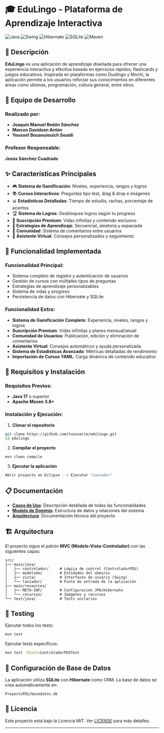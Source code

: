 # 🎓 EduLingo - Plataforma de Aprendizaje Interactiva

![Java](https://img.shields.io/badge/Java-17%2B-orange)
![Swing](https://img.shields.io/badge/GUI-Swing-blue)
![Hibernate](https://img.shields.io/badge/ORM-Hibernate-green)
![SQLite](https://img.shields.io/badge/DB-SQLite-lightblue)
![Maven](https://img.shields.io/badge/Build-Maven-red)

## 📖 Descripción

**EduLingo** es una aplicación de aprendizaje diseñada para ofrecer una experiencia interactiva y efectiva basada en ejercicios rápidos, flashcards y juegos educativos. Inspirada en plataformas como Duolingo y Mochi, la aplicación permite a los usuarios reforzar sus conocimientos en diferentes áreas como idiomas, programación, cultura general, entre otros.

## 👥 Equipo de Desarrollo

### Realizado por:
- **Joaquín Manuel Redón Sánchez**
- **Marcos Davidson Antón**  
- **Youssef Bouaouiouich Souidi**

### Profesor Responsable:
**Jesús Sánchez Cuadrado**

## ✨ Características Principales

- 🎮 **Sistema de Gamificación**: Niveles, experiencia, rangos y logros
- 📚 **Cursos Interactivos**: Preguntas tipo test, drag & drop e imágenes
- 📊 **Estadísticas Detalladas**: Tiempo de estudio, rachas, porcentaje de aciertos
- 🏆 **Sistema de Logros**: Desbloquea logros según tu progreso
- 👑 **Suscripción Premium**: Vidas infinitas y contenido exclusivo
- 🎯 **Estrategias de Aprendizaje**: Secuencial, aleatoria y espaciada
- 💬 **Comunidad**: Sistema de comentarios entre usuarios
- 🤖 **Asistente Virtual**: Consejos personalizados y seguimiento

## 🎯 Funcionalidad Implementada

### Funcionalidad Principal:
- Sistema completo de registro y autenticación de usuarios
- Gestión de cursos con múltiples tipos de preguntas
- Estrategias de aprendizaje personalizables
- Sistema de vidas y progreso
- Persistencia de datos con Hibernate y SQLite

### Funcionalidad Extra:
- **Sistema de Gamificación Completo**: Experiencia, niveles, rangos y logros
- **Suscripción Premium**: Vidas infinitas y planes mensual/anual
- **Comunidad de Usuarios**: Publicación, edición y eliminación de comentarios
- **Asistente Virtual**: Consejos automáticos y ayuda personalizada
- **Sistema de Estadísticas Avanzado**: Métricas detalladas de rendimiento
- **Importación de Cursos YAML**: Carga dinámica de contenido educativo

## 🚀 Requisitos y Instalación

### Requisitos Previos:
- **Java 17** o superior
- **Apache Maven 3.8+**

### Instalación y Ejecución:

1. **Clonar el repositorio**
```bash
git clone https://github.com/tuusuario/edulingo.git
cd edulingo
```

2. **Compilar el proyecto**
```bash
mvn clean compile
```

3. **Ejecutar la aplicación**
```bash
Abrir proyecto en Eclipse --> Ejecutar "Lanzador"
```


## 📋 Documentación

- **[Casos de Uso](documentacion/casos-de-uso.md)**: Descripción detallada de todas las funcionalidades
- **[Modelo de Dominio](documentacion/modelo-dominio.md)**: Estructura de datos y relaciones del sistema
- **[Arquitectura](documentacion/arquitectura.md)**: Documentación técnica del proyecto

## 🏗️ Arquitectura

El proyecto sigue el patrón **MVC (Modelo-Vista-Controlador)** con las siguientes capas:

```
src/
├── main/java/
│   ├── controlador/     # Lógica de control (ControladorPDS)
│   ├── modelado/        # Entidades del dominio
│   ├── vista/           # Interfaces de usuario (Swing)
│   └── lanzador/        # Punto de entrada de la aplicación
├── main/resources/
│   ├── META-INF/        # Configuración JPA/Hibernate
│   └── recursos/        # Imágenes y recursos
└── test/java/           # Tests unitarios
```

## 🧪 Testing

Ejecutar todos los tests:
```bash
mvn test
```

Ejecutar tests específicos:
```bash
mvn test -Dtest=ControladorPDSTest
```

## 📄 Configuración de Base de Datos

La aplicación utiliza **SQLite** con **Hibernate** como ORM. La base de datos se crea automáticamente en:
```
ProyectoPDS/basedatos.db
```

## 📄 Licencia

Este proyecto está bajo la Licencia MIT. Ver [LICENSE](LICENSE) para más detalles.

---
